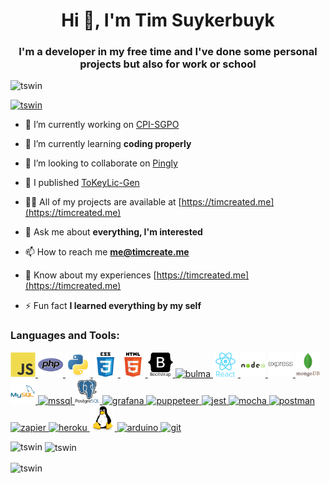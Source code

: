 <h1 align="center">Hi 👋, I'm Tim Suykerbuyk</h1>
<h3 align="center">I'm a developer in my free time and I've done some personal projects but also for work or school</h3>

<p align="left"> <img src="https://komarev.com/ghpvc/?username=tswin&label=Profile%20views&color=0e75b6&style=flat" alt="tswin" /> </p>

<p align="left"> <a href="https://github.com/ryo-ma/github-profile-trophy"><img src="https://github-profile-trophy.vercel.app/?username=tswin" alt="tswin" /></a> </p>

- 🔭 I’m currently working on [CPI-SGPO](https://github.com/CPI-SGPO)

- 🌱 I’m currently learning **coding properly**

- 👯 I’m looking to collaborate on [Pingly](https://github.com/Pingly)

- 🔖 I published [ToKeyLic-Gen](https://www.npmjs.com/package/tokeylic-gen)

- 👨‍💻 All of my projects are available at [https://timcreated.me](https://timcreated.me)

- 💬 Ask me about **everything, I'm interested**

- 📫 How to reach me **me@timcreate.me**

- 📄 Know about my experiences [https://timcreated.me](https://timcreated.me)

- ⚡ Fun fact **I learned everything by my self**
<!---
<h3 align="left">Connect with me:</h3>
<p align="left">
<a href="https://linkedin.com/in/tim.suykerbuyk" target="blank"><img align="center" src="https://raw.githubusercontent.com/rahuldkjain/github-profile-readme-generator/master/src/images/icons/Social/linked-in-alt.svg" alt="tim.suykerbuyk" height="30" width="40" /></a>
</p>

<h3 align="left">Programming Languages:</h3>
<p align="left"> 
---!>
<h3 align="left">Languages and Tools:</h3>
<p align="left">
<a href="https://developer.mozilla.org/en-US/docs/Web/JavaScript" target="_blank" rel="noreferrer"> <img src="https://raw.githubusercontent.com/devicons/devicon/master/icons/javascript/javascript-original.svg" alt="javascript" width="40" height="40"/> </a> <a href="https://www.php.net" target="_blank" rel="noreferrer"> <img src="https://raw.githubusercontent.com/devicons/devicon/master/icons/php/php-original.svg" alt="php" width="40" height="40"/> </a> <a href="https://www.python.org" target="_blank" rel="noreferrer"> <img src="https://raw.githubusercontent.com/devicons/devicon/master/icons/python/python-original.svg" alt="python" width="40" height="40"/> </a> 
<!---
</p>

<h3 align="left">Frontend Development:</h3>
<p align="left"> 
---!>
<a href="https://www.w3schools.com/css/" target="_blank" rel="noreferrer"> <img src="https://raw.githubusercontent.com/devicons/devicon/master/icons/css3/css3-original-wordmark.svg" alt="css3" width="40" height="40"/> </a> <a href="https://www.w3.org/html/" target="_blank" rel="noreferrer"> <img src="https://raw.githubusercontent.com/devicons/devicon/master/icons/html5/html5-original-wordmark.svg" alt="html5" width="40" height="40"/> </a> <a href="https://getbootstrap.com" target="_blank" rel="noreferrer"> <img src="https://raw.githubusercontent.com/devicons/devicon/master/icons/bootstrap/bootstrap-plain-wordmark.svg" alt="bootstrap" width="40" height="40"/> </a> <a href="https://bulma.io/" target="_blank" rel="noreferrer"> <img src="https://raw.githubusercontent.com/gilbarbara/logos/804dc257b59e144eaca5bc6ffd16949752c6f789/logos/bulma.svg" alt="bulma" width="40" height="40"/> </a> <a href="https://reactjs.org/" target="_blank" rel="noreferrer"> <img src="https://raw.githubusercontent.com/devicons/devicon/master/icons/react/react-original-wordmark.svg" alt="react" width="40" height="40"/> </a> 
<!---
</p>

<h3 align="left">Backend Development:</h3>
<p align="left"> 
---!>
<a href="https://nodejs.org" target="_blank" rel="noreferrer"> <img src="https://raw.githubusercontent.com/devicons/devicon/master/icons/nodejs/nodejs-original-wordmark.svg" alt="nodejs" width="40" height="40"/> </a> <a href="https://expressjs.com" target="_blank" rel="noreferrer"> <img src="https://raw.githubusercontent.com/devicons/devicon/master/icons/express/express-original-wordmark.svg" alt="express" width="40" height="40"/> </a> 
<!---
</p>

<h3 align="left">Mobile App Development:</h3>
<p align="left"> 
<a href="https://reactnative.dev/" target="_blank" rel="noreferrer"> <img src="https://reactnative.dev/img/header_logo.svg" alt="reactnative" width="40" height="40"/> </a> 
<!---
</p>

<h3 align="left">Database:</h3>
<p align="left"> 
---!>
<a href="https://www.mongodb.com/" target="_blank" rel="noreferrer"> <img src="https://raw.githubusercontent.com/devicons/devicon/master/icons/mongodb/mongodb-original-wordmark.svg" alt="mongodb" width="40" height="40"/> </a> <a href="https://www.mysql.com/" target="_blank" rel="noreferrer"> <img src="https://raw.githubusercontent.com/devicons/devicon/master/icons/mysql/mysql-original-wordmark.svg" alt="mysql" width="40" height="40"/> </a> <a href="https://www.microsoft.com/en-us/sql-server" target="_blank" rel="noreferrer"> <img src="https://www.svgrepo.com/show/303229/microsoft-sql-server-logo.svg" alt="mssql" width="40" height="40"/> </a> <a href="https://www.postgresql.org" target="_blank" rel="noreferrer"> <img src="https://raw.githubusercontent.com/devicons/devicon/master/icons/postgresql/postgresql-original-wordmark.svg" alt="postgresql" width="40" height="40"/> </a> 
<!---
</p>

<h3 align="left">Data Visualization:</h3>
<p align="left"> 
---!>
<a href="https://grafana.com" target="_blank" rel="noreferrer"> <img src="https://www.vectorlogo.zone/logos/grafana/grafana-icon.svg" alt="grafana" width="40" height="40"/> </a> 
<!---
</p>

<h3 align="left">Testing:</h3>
<p align="left"> 
---!>
<a href="https://github.com/puppeteer/puppeteer" target="_blank" rel="noreferrer"> <img src="https://www.vectorlogo.zone/logos/pptrdev/pptrdev-official.svg" alt="puppeteer" width="40" height="40"/> </a> <a href="https://jestjs.io" target="_blank" rel="noreferrer"> <img src="https://www.vectorlogo.zone/logos/jestjsio/jestjsio-icon.svg" alt="jest" width="40" height="40"/> </a> <a href="https://mochajs.org" target="_blank" rel="noreferrer"> <img src="https://www.vectorlogo.zone/logos/mochajs/mochajs-icon.svg" alt="mocha" width="40" height="40"/> </a> 
<!---
</p>

<h3 align="left">Software:</h3>
<p align="left"> 
---!>
<a href="https://postman.com" target="_blank" rel="noreferrer"> <img src="https://www.vectorlogo.zone/logos/getpostman/getpostman-icon.svg" alt="postman" width="40" height="40"/> </a> 
<!---
</p>

<h3 align="left">Automation:</h3>
<p align="left"> 
---!>
<a href="https://zapier.com" target="_blank" rel="noreferrer"> <img src="https://www.vectorlogo.zone/logos/zapier/zapier-icon.svg" alt="zapier" width="40" height="40"/> </a> 
<!---
</p>

<h3 align="left">Backend as a Service(BaaS):</h3>
<p align="left"> 
---!>
<a href="https://heroku.com" target="_blank" rel="noreferrer"> <img src="https://www.vectorlogo.zone/logos/heroku/heroku-icon.svg" alt="heroku" width="40" height="40"/> </a> 
<!---
</p>

<h3 align="left">Other:</h3>
<p align="left"> 
---!>
<a href="https://www.linux.org/" target="_blank" rel="noreferrer"> <img src="https://raw.githubusercontent.com/devicons/devicon/master/icons/linux/linux-original.svg" alt="linux" width="40" height="40"/> </a> <a href="https://www.arduino.cc/" target="_blank" rel="noreferrer"> <img src="https://cdn.worldvectorlogo.com/logos/arduino-1.svg" alt="arduino" width="40" height="40"/> </a> <a href="https://git-scm.com/" target="_blank" rel="noreferrer"> <img src="https://www.vectorlogo.zone/logos/git-scm/git-scm-icon.svg" alt="git" width="40" height="40"/> </a> 
</p>

<p><img align="left" src="https://github-readme-stats.vercel.app/api/top-langs?username=tswin&show_icons=true&locale=en&layout=compact&theme=gruvbox" alt="tswin" /></p>

<p>&nbsp;<img align="center" src="https://github-readme-stats.vercel.app/api?username=tswin&show_icons=true&locale=en&theme=gruvbox" alt="tswin" /></p>

<p><img align="center" src="https://github-readme-streak-stats.herokuapp.com/?user=tswin&theme=gruvbox" alt="tswin" /></p>

